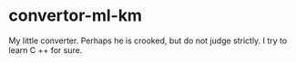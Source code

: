 # convertor-ml-km
 My little converter. Perhaps he is crooked, but do not judge strictly. I try to learn C ++ for sure.

